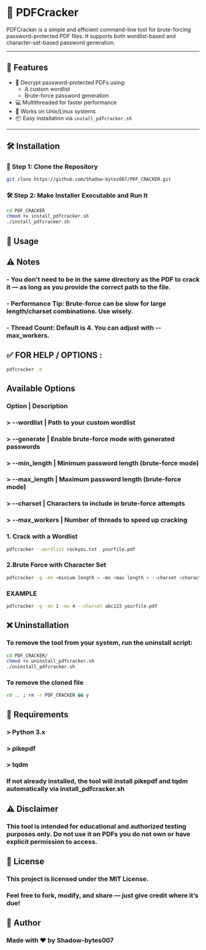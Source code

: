 # 🔐 PDFCracker

PDFCracker is a simple and efficient command-line tool for brute-forcing password-protected PDF files. It supports both wordlist-based and character-set-based password generation.

---

## 🚀 Features

- 🔑 Decrypt password-protected PDFs using:
  - A custom wordlist
  - Brute-force password generation
- 💻 Multithreaded for faster performance
- 🧰 Works on Unix/Linux systems
- 📦 Easy installation via `install_pdfcracker.sh`

---

## 🛠 Installation



### 🔧 Step 1: Clone the Repository


```bash
git clone https://github.com/Shadow-bytes007/PDF_CRACKER.git
 ```


### 🛠 Step 2: Make Installer Executable and Run It 


```bash
cd PDF_CRACKER
chmod +x install_pdfcracker.sh
./install_pdfcracker.sh
```

## 🚀 Usage

## ⚠️ Notes

### - You don't need to be in the same directory as the PDF to crack it — as long as you provide the correct path to the file.

### - Performance Tip: Brute-force can be slow for large length/charset combinations. Use wisely.

### - Thread Count: Default is 4. You can adjust with --max_workers.



## ✅ FOR HELP / OPTIONS :
```bash
pdfcracker -h
```
## Available Options
### Option | Description
### > --wordlist | Path to your custom wordlist
### > --generate | Enable brute-force mode with generated passwords
### > --min_length | Minimum password length (brute-force mode)
### > --max_length | Maximum password length (brute-force mode)
### > --charset | Characters to include in brute-force attempts
### > --max_workers | Number of threads to speed up cracking

### 1. Crack with a Wordlist
```bash
pdfcracker --wordlist rockyou.txt  yourfile.pdf
```

### 2.Brute Force with Character Set
```bash
pdfcracker -g -mn <minium length > -mx <max length > --charset <charactersets to generate > <your file.pdf >
```
### EXAMPLE
```bash
pdfcracker -g -mn 1 -mx 4 --charset abc123 yourfile.pdf
```






## ❌ Uninstallation
### To remove the tool from your system, run the uninstall script:

```bash
cd PDF_CRACKER/
chmod +x uninstall_pdfcracker.sh
./uninstall_pdfcracker.sh
```

### To remove the cloned file 

```bash
cd .. ; rm -r PDF_CRACKER && y  
```

## 🧰 Requirements
### > Python 3.x

### > pikepdf

### > tqdm

### If not already installed, the tool will install pikepdf and tqdm automatically via install_pdfcracker.sh

## ⚠️ Disclaimer
### This tool is intended for educational and authorized testing purposes only. Do not use it on PDFs you do not own or have explicit permission to access.



## 🪪 License
### This project is licensed under the MIT License.
### Feel free to fork, modify, and share — just give credit where it’s due!

##


## 🙌 Author
### Made with ❤️ by Shadow-bytes007
